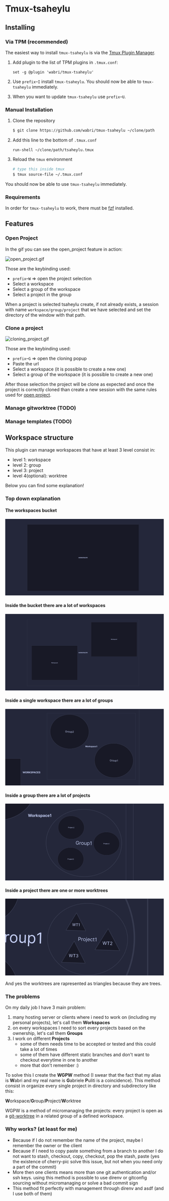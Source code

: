 # Tmux-tsaheylu

## Installing

### Via TPM (recommended)

The easiest way to install `tmux-tsaheylu` is via the [Tmux Plugin Manager](https://github.com/tmux-plugins/tpm).

1.  Add plugin to the list of TPM plugins in `.tmux.conf`:

    ``` tmux
    set -g @plugin 'wabri/tmux-tsaheylu'
    ```

2.  Use `prefix`–`I` install `tmux-tsaheylu`. You should now be able to `tmux-tsaheylu` immediately.
3.  When you want to update `tmux-tsaheylu` use `prefix`–`U`.

### Manual Installation

1.  Clone the repository

    ``` sh
    $ git clone https://github.com/wabri/tmux-tsaheylu ~/clone/path
    ```

2.  Add this line to the bottom of `.tmux.conf`

    ``` tmux
    run-shell ~/clone/path/tsaheylu.tmux
    ```

3.  Reload the `tmux` environment

    ``` sh
    # type this inside tmux
    $ tmux source-file ~/.tmux.conf
    ```

You should now be able to use `tmux-tsaheylu` immediately.

### Requirements

In order for `tmux-tsaheylu` to work, there must be [fzf](https://github.com/junegunn/fzf) installed.

## Features

### Open Project

In the gif you can see the open_project feature in action:

![open_project.gif](resources/open_project.git)

Those are the keybinding used:

- `prefix`–`W` => open the project selection
- Select a workspace
- Select a group of the workspace
- Select a project in the group

When a project is selected tsaheylu create, if not already exists, a session with name `workspace/group/project` that we have selected and set the directory of the window with that path.

### Clone a project

![cloning_project.gif](resources/cloning_project.git)

Those are the keybinding used:

- `prefix`–`G` => open the cloning popup
- Paste the url
- Select a workspace (it is possible to create a new one)
- Select a group of the workspace (it is possible to create a new one)

After those selection the project will be clone as expected and once the project is correctly cloned than create a new session with the same rules used for [open project](#Open-Project).

### Manage gitworktree (TODO)

### Manage templates (TODO)

## Workspace structure

This plugin can manage workspaces that have at least 3 level consist in:

- level 1: workspace
- level 2: group
- level 3: project
- level 4(optional): worktree

Below you can find some explanation!

### Top down explanation

#### The workspaces bucket

![workspace_bucket](resources/workspace_bucket.png)

#### Inside the bucket there are a lot of workspaces

![workspaces](resources/workspaces.png)

#### Inside a single workspace there are a lot of groups

![groups](resources/groups.png)

#### Inside a group there are a lot of projects

![projects](resources/projects.png)

#### Inside a project there are one or more worktrees

![worktree](resources/worktree.png)

And yes the worktrees are rapresented as triangles because they are trees.

### The problems

On my daily job I have 3 main problem:
1. many hosting server or clients where i need to work on (including my personal projects), let's call them **Workspaces**
2. on every workspaces I need to sort every projects based on the ownership, let's call them **Groups**
3. I work on different **Projects**
    - some of them needs time to be accepted or tested and this could take a lot of times
    - some of them have different static branches and don't want to checkout everytime in one to another
    - more that don't remember :)

To solve this I create the **WGPW** method (I swear that the fact that my alias is **W**abri and my real name is **G**abriele **P**uliti is a coincidence). This method consist in organize every single project in directory and subdirectory like this:

**W**orkspace/**G**roup/**P**roject/**W**orktree

WGPW is a method of micromanaging the projects: every project is open as a [git-worktree](https://git-scm.com/docs/git-worktree) in a related group of a defined workspace.

### Why works? (at least for me)

- Because if I do not remember the name of the project, maybe I remember the owner or the client
- Because if I need to copy paste something from a branch to another I do not want to stash, checkout, copy, checkout, pop the stash, paste (yes the existence of cherry-pic solve this issue, but not when you need only a part of the commit)
- More then one clients means more than one git authentication and/or ssh keys. using this method is possible to use direnv or gitconfig sourcing without micromanaging or solve a bad commit sign
- This method fit perfectly with management through direnv and asdf (and I use both of them)

